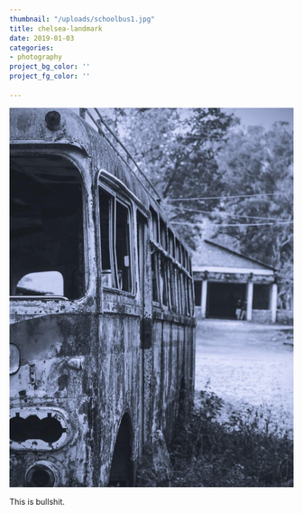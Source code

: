 ```yaml
---
thumbnail: "/uploads/schoolbus1.jpg"
title: chelsea-landmark
date: 2019-01-03
categories:
- photography
project_bg_color: ''
project_fg_color: ''

---
```

![](/uploads/schoolbus1.jpg)

This is bullshit.